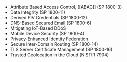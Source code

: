 - Attribute Based Access Control, [[ABAC]] (SP 1800-3)
- Data Integrity (SP 1800-11)
- Derived PIV Credentials (SP 1800-12)
- DNS-Based Secured Email (SP 1800-6)
- Mitigating IoT-Based DDoS
- Mobile Device Security (SP 1800-4)
- Privacy-Enhanced Identity Federation
- Secure Inter-Domain Routing (SP 1800-14)
- TLS Server Certificate Management (SP 1800-16)
- Trusted Geolocation in the Cloud (NISTIR 7904)